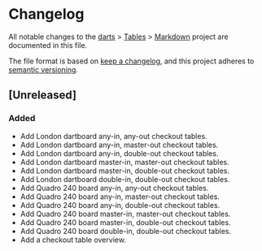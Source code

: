 # Changelog

All notable changes to the [darts](https://github.com/mauritssilvis/darts) > [Tables](https://github.com/mauritssilvis/darts/tree/main/tables) > [Markdown](.) project are documented in this file.

The file format is based on [keep a changelog](https://keepachangelog.com/en/1.0.0/),
and this project adheres to [semantic versioning](https://semver.org/spec/v2.0.0.html).

## [Unreleased]

### Added

- Add London dartboard any-in, any-out checkout tables.
- Add London dartboard any-in, master-out checkout tables.
- Add London dartboard any-in, double-out checkout tables.
- Add London dartboard master-in, master-out checkout tables.
- Add London dartboard master-in, double-out checkout tables.
- Add London dartboard double-in, double-out checkout tables.
- Add Quadro 240 board any-in, any-out checkout tables.
- Add Quadro 240 board any-in, master-out checkout tables.
- Add Quadro 240 board any-in, double-out checkout tables.
- Add Quadro 240 board master-in, master-out checkout tables.
- Add Quadro 240 board master-in, double-out checkout tables.
- Add Quadro 240 board double-in, double-out checkout tables.
- Add a checkout table overview.
